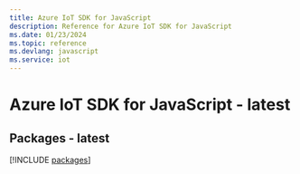 ```yaml
---
title: Azure IoT SDK for JavaScript
description: Reference for Azure IoT SDK for JavaScript
ms.date: 01/23/2024
ms.topic: reference
ms.devlang: javascript
ms.service: iot
---
```

# Azure IoT SDK for JavaScript - latest
## Packages - latest
[!INCLUDE [packages](iot-index.md)]